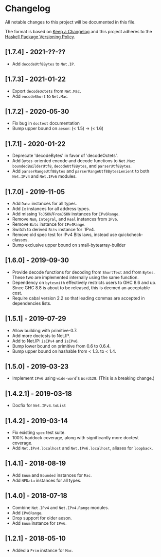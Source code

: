 # Changelog
All notable changes to this project will be documented in this file.

The format is based on [Keep a Changelog](http://keepachangelog.com/en/1.0.0/)
and this project adheres to the [Haskell Package Versioning Policy](https://pvp.haskell.org/).

## [1.7.4] - 2021-??-??

- Add `decodeUtf8Bytes` to `Net.IP`.

## [1.7.3] - 2021-01-22

- Export `decodeOctets` from `Net.Mac`.
- Add `encodeShort` to `Net.Mac`.

## [1.7.2] - 2020-05-30
- Fix bug in `doctest` documentation
- Bump upper bound on `aeson`: (< 1.5) -> (< 1.6)

## [1.7.1] - 2020-01-22
- Deprecate 'decodeBytes' in favor of 'decodeOctets'.
- Add `Bytes`-oriented encode and decode functions to `Net.Mac`:
  `boundedBuilderUtf8`, `decodeUtf8Bytes`, and `parserUtf8Bytes`.
- Add `parserRangeUtf8Bytes` and `parserRangeUtf8BytesLenient` to
  both `Net.IPv4` and `Net.IPv6` modules.

## [1.7.0] - 2019-11-05
- Add `Data` instances for all types.
- Add `Ix` instances for all address types.
- Add missing `ToJSON`/`FromJSON` instances for `IPv6Range`.
- Remove `Num`, `Integral`, and `Real` instances from `IPv6`.
- Remove `Bits` instance for `IPv4Range`.
- Switch to derived `Bits` instance for `IPv4.
- Remove old spec test for IPv4 Bits laws, instead use
  quickcheck-classes.
- Bump exclusive upper bound on small-bytearray-builder

## [1.6.0] - 2019-09-30
- Provide decode functions for decoding from `ShortText` and
  from `Bytes`. These two are implemented internally using
  the same function.
- Dependency on `bytesmith` effectively restricts users to
  GHC 8.6 and up. Since GHC 8.8 is about to be released,
  this is deemed an acceptable cost.
- Require cabal version 2.2 so that leading commas are accepted
  in dependencies lists.

## [1.5.1] - 2019-07-29
- Allow building with primitive-0.7.
- Add more doctests to Net.IP.
- Add to Net.IP: `isIPv4` and `isIPv6`.
- Bump lower bound on primitive from 0.6 to 0.6.4.
- Bump upper bound on hashable from < 1.3. to < 1.4.

## [1.5.0] - 2019-03-23
- Implement `IPv6` using `wide-word`'s `Word128`. (This is a breaking change.)

## [1.4.2.1] - 2019-03-18
- Docfix for `Net.IPv4.toList`

## [1.4.2] - 2019-03-14
- Fix existing `spec` test suite.
- 100% haddock coverage, along with significantly more doctest coverage.
- Add `Net.IPv4.localhost` and `Net.IPv6.localhost`, aliases for `loopback`.

## [1.4.1] - 2018-08-19
- Add `Enum` and `Bounded` instances for `Mac`.
- Add `NFData` instances for all types.

## [1.4.0] - 2018-07-18
- Combine `Net.IPv4` and `Net.IPv4.Range` modules.
- Add `IPv6Range`.
- Drop support for older aeson.
- Add `Enum` instance for `IPv6`.

## [1.2.1] - 2018-05-10
- Added a `Prim` instance for `Mac`.
